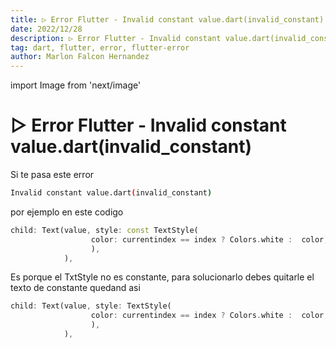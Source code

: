 ```yaml
---
title: ▷ Error Flutter - Invalid constant value.dart(invalid_constant)
date: 2022/12/28
description: ▷ Error Flutter - Invalid constant value.dart(invalid_constant)
tag: dart, flutter, error, flutter-error
author: Marlon Falcon Hernandez
---
```

import Image from 'next/image'

# ▷ Error Flutter - Invalid constant value.dart(invalid_constant)
Si te pasa este error 
```bash
Invalid constant value.dart(invalid_constant)
```

por ejemplo en este codigo
```dart
child: Text(value, style: const TextStyle(
                  color: currentindex == index ? Colors.white :  color,
                  ),
            ),
```

Es porque el TxtStyle no es constante, para solucionarlo debes quitarle el texto de constante quedand asi
```dart
child: Text(value, style: TextStyle(
                  color: currentindex == index ? Colors.white :  color,
                  ),
            ),

```

